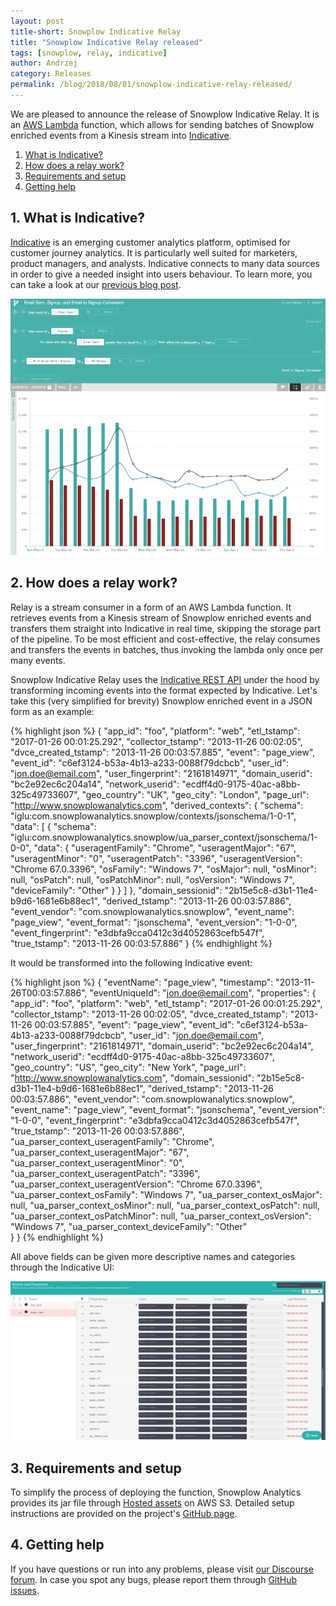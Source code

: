 ```yaml
---
layout: post
title-short: Snowplow Indicative Relay
title: "Snowplow Indicative Relay released"
tags: [snowplow, relay, indicative]
author: Andrzej
category: Releases
permalink: /blog/2018/08/01/snowplow-indicative-relay-released/
---
```


We are pleased to announce the release of Snowplow Indicative Relay.
It is an [AWS Lambda][aws-lambda] function, which allows for sending batches
of Snowplow enriched events from a Kinesis stream into [Indicative][indicative].

1. [What is Indicative?](#indicative)
2. [How does a relay work?](#how-does-it-work)
3. [Requirements and setup](#setup)
4. [Getting help](#help)

<h2 id="indicative">1. What is Indicative?</h2>

[Indicative][indicative] is an emerging customer analytics platform, optimised for
customer journey analytics. It is particularly well suited for marketers,
product managers, and analysts. Indicative connects to many data sources in order to give
a needed insight into users behaviour. To learn more, you can take a look at our [previous blog post][previous-blog].

![indicative][indicative-img]

<h2 id="how-does-it-work">2. How does a relay work?</h2>

Relay is a stream consumer in a form of an AWS Lambda function. 
It retrieves events from a Kinesis stream of Snowplow enriched events and transfers them 
straight into Indicative in real time, skipping the storage part of the pipeline.
To be most efficient and cost-effective, the relay consumes and transfers
the events in batches, thus invoking the lambda only once per many events.

Snowplow Indicative Relay uses the [Indicative REST API][indicative-rest-api] under the hood
by transforming incoming events into the format expected by Indicative.
Let's take this (very simplified for brevity) Snowplow enriched event in
a JSON form as an example:

{% highlight json %}
{
  "app_id": "foo",
  "platform": "web",
  "etl_tstamp": "2017-01-26 00:01:25.292",
  "collector_tstamp": "2013-11-26 00:02:05",
  "dvce_created_tstamp": "2013-11-26 00:03:57.885",
  "event": "page_view",
  "event_id": "c6ef3124-b53a-4b13-a233-0088f79dcbcb",
  "user_id": "jon.doe@email.com",
  "user_fingerprint": "2161814971",
  "domain_userid": "bc2e92ec6c204a14",
  "network_userid": "ecdff4d0-9175-40ac-a8bb-325c49733607",
  "geo_country": "UK",
  "geo_city": "London",
  "page_url": "http://www.snowplowanalytics.com",
  "derived_contexts": {
    "schema": "iglu:com.snowplowanalytics.snowplow/contexts/jsonschema/1-0-1",
    "data": [
      {
        "schema": "iglu:com.snowplowanalytics.snowplow/ua_parser_context/jsonschema/1-0-0",
        "data": {
          "useragentFamily": "Chrome",
            "useragentMajor": "67",
            "useragentMinor": "0",
            "useragentPatch": "3396",
            "useragentVersion": "Chrome 67.0.3396",
            "osFamily": "Windows 7",
            "osMajor": null,
            "osMinor": null,
            "osPatch": null,
            "osPatchMinor": null,
            "osVersion": "Windows 7",
            "deviceFamily": "Other"
        }
      }
    ]
  },
  "domain_sessionid": "2b15e5c8-d3b1-11e4-b9d6-1681e6b88ec1",
  "derived_tstamp": "2013-11-26 00:03:57.886",
  "event_vendor": "com.snowplowanalytics.snowplow",
  "event_name": "page_view",
  "event_format": "jsonschema",
  "event_version": "1-0-0",
  "event_fingerprint": "e3dbfa9cca0412c3d4052863cefb547f",
  "true_tstamp": "2013-11-26 00:03:57.886"
}
{% endhighlight %}

It would be transformed into the following Indicative event:

{% highlight json %}
 {
    "eventName": "page_view",
    "timestamp": "2013-11-26T00:03:57.886",
    "eventUniqueId": "jon.doe@email.com",
    "properties": {
        "app_id": "foo",
        "platform": "web",
        "etl_tstamp": "2017-01-26 00:01:25.292",
        "collector_tstamp": "2013-11-26 00:02:05",
        "dvce_created_tstamp": "2013-11-26 00:03:57.885",
        "event": "page_view",
        "event_id": "c6ef3124-b53a-4b13-a233-0088f79dcbcb",
        "user_id": "jon.doe@email.com",
        "user_fingerprint": "2161814971",
        "domain_userid": "bc2e92ec6c204a14",
        "network_userid": "ecdff4d0-9175-40ac-a8bb-325c49733607",
        "geo_country": "US",
        "geo_city": "New York",
        "page_url": "http://www.snowplowanalytics.com",
        "domain_sessionid": "2b15e5c8-d3b1-11e4-b9d6-1681e6b88ec1",
        "derived_tstamp": "2013-11-26 00:03:57.886",
        "event_vendor": "com.snowplowanalytics.snowplow",
        "event_name": "page_view",
        "event_format": "jsonschema",
        "event_version": "1-0-0",
        "event_fingerprint": "e3dbfa9cca0412c3d4052863cefb547f",
        "true_tstamp": "2013-11-26 00:03:57.886",
        "ua_parser_context_useragentFamily": "Chrome",
        "ua_parser_context_useragentMajor": "67",
        "ua_parser_context_useragentMinor": "0",
        "ua_parser_context_useragentPatch": "3396",
        "ua_parser_context_useragentVersion": "Chrome 67.0.3396",
        "ua_parser_context_osFamily": "Windows 7",
        "ua_parser_context_osMajor": null,
        "ua_parser_context_osMinor": null,
        "ua_parser_context_osPatch": null,
        "ua_parser_context_osPatchMinor": null,
        "ua_parser_context_osVersion": "Windows 7",
        "ua_parser_context_deviceFamily": "Other"  
    }
 }
{% endhighlight %}

All above fields can be given more descriptive names and categories through the Indicative UI:

![indicative fields][indicative-fields-img]


<h2 id="setup">3. Requirements and setup</h2>

To simplify the process of deploying the function, Snowplow Analytics provides its jar file through [Hosted assets][hosted-assets]
on AWS S3. Detailed setup instructions are provided on the project's [GitHub page][github-page].

<h2 id="help">4. Getting help</h2>

If you have questions or run into any problems, please visit [our Discourse forum][discourse]. 
In case you spot any bugs, please report them through [GitHub issues][github-issues].


[aws-lambda]: https://aws.amazon.com/lambda/
[indicative]: https://www.indicative.com/
[indicative-rest-api]: https://app.indicative.com/docs/integration.html
[indicative-img]: /assets/img/blog/2018/08/indicative-img.png
[indicative-fields-img]: /assets/img/blog/2018/08/indicative-fields-img.png

[previous-blog]: https://snowplowanalytics.com/blog/2018/03/22/analyzing-behavioral-data-with-indicative-and-snowplow/

[hosted-assets]: https://github.com/snowplow/snowplow/wiki/Hosted-assets#6-relays
[github-page]: https://github.com/snowplow-incubator/snowplow-indicative-relay
[github-issues]: https://github.com/snowplow-incubator/snowplow-indicative-relay/issues

[discourse]: http://discourse.snowplowanalytics.com/
